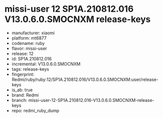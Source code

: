 # missi-user 12 SP1A.210812.016 V13.0.6.0.SMOCNXM release-keys
- manufacturer: xiaomi
- platform: mt6877
- codename: ruby
- flavor: missi-user
- release: 12
- id: SP1A.210812.016
- incremental: V13.0.6.0.SMOCNXM
- tags: release-keys
- fingerprint: Redmi/ruby/ruby:12/SP1A.210812.016/V13.0.6.0.SMOCNXM:user/release-keys
- is_ab: true
- brand: Redmi
- branch: missi-user-12-SP1A.210812.016-V13.0.6.0.SMOCNXM-release-keys
- repo: redmi_ruby_dump
